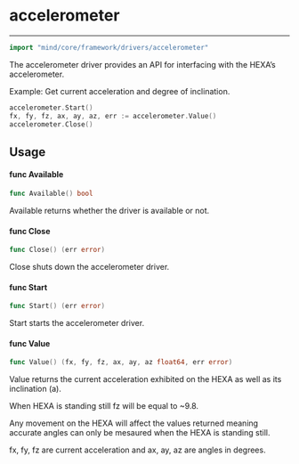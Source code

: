 # accelerometer

---

```go
import "mind/core/framework/drivers/accelerometer"
```

The accelerometer driver provides an API for interfacing with the HEXA’s accelerometer.

Example: Get current acceleration and degree of inclination.

```go
accelerometer.Start()
fx, fy, fz, ax, ay, az, err := accelerometer.Value()
accelerometer.Close()
```

## Usage

#### func Available

```go
func Available() bool
```

Available returns whether the driver is available or not.

#### func Close

```go
func Close() (err error)
```

Close shuts down the accelerometer driver.

#### func Start

```go
func Start() (err error)
```

Start starts the accelerometer driver.

#### func Value

```go
func Value() (fx, fy, fz, ax, ay, az float64, err error)
```

Value returns the current acceleration exhibited on the HEXA as well as its inclination \(a\).

When HEXA is standing still fz will be equal to ~9.8.

Any movement on the HEXA will affect the values returned meaning accurate angles can only be mesaured when the HEXA is standing still.

fx, fy, fz are current acceleration and ax, ay, az are angles in degrees.


